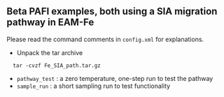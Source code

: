 ## Beta PAFI examples, both using a SIA migration pathway in EAM-Fe

Please read the command comments in `config.xml` for explanations.

- Unpack the tar archive
```
  tar -cvzf Fe_SIA_path.tar.gz
```

- `pathway_test` : a zero temperature, one-step run to test the pathway
- `sample_run` : a short sampling run to test functionality

